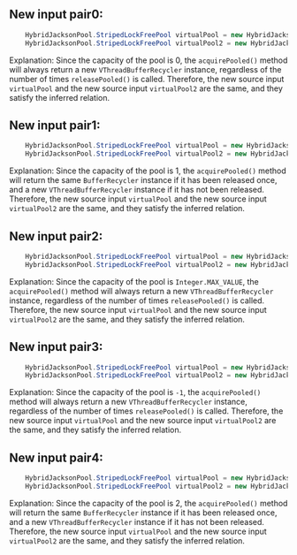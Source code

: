 ## New input pair0:
```java
    HybridJacksonPool.StripedLockFreePool virtualPool = new HybridJacksonPool.StripedLockFreePool(0);
    HybridJacksonPool.StripedLockFreePool virtualPool2 = new HybridJacksonPool.StripedLockFreePool(0);
```
Explanation: Since the capacity of the pool is 0, the `acquirePooled()` method will always return a new `VThreadBufferRecycler` instance, regardless of the number of times `releasePooled()` is called. Therefore, the new source input `virtualPool` and the new source input `virtualPool2` are the same, and they satisfy the inferred relation.

## New input pair1:
```java
    HybridJacksonPool.StripedLockFreePool virtualPool = new HybridJacksonPool.StripedLockFreePool(1);
    HybridJacksonPool.StripedLockFreePool virtualPool2 = new HybridJacksonPool.StripedLockFreePool(1);
```
Explanation: Since the capacity of the pool is 1, the `acquirePooled()` method will return the same `BufferRecycler` instance if it has been released once, and a new `VThreadBufferRecycler` instance if it has not been released. Therefore, the new source input `virtualPool` and the new source input `virtualPool2` are the same, and they satisfy the inferred relation.

## New input pair2:
```java
    HybridJacksonPool.StripedLockFreePool virtualPool = new HybridJacksonPool.StripedLockFreePool(Integer.MAX_VALUE);
    HybridJacksonPool.StripedLockFreePool virtualPool2 = new HybridJacksonPool.StripedLockFreePool(Integer.MAX_VALUE);
```
Explanation: Since the capacity of the pool is `Integer.MAX_VALUE`, the `acquirePooled()` method will always return a new `VThreadBufferRecycler` instance, regardless of the number of times `releasePooled()` is called. Therefore, the new source input `virtualPool` and the new source input `virtualPool2` are the same, and they satisfy the inferred relation.

## New input pair3:
```java
    HybridJacksonPool.StripedLockFreePool virtualPool = new HybridJacksonPool.StripedLockFreePool(-1);
    HybridJacksonPool.StripedLockFreePool virtualPool2 = new HybridJacksonPool.StripedLockFreePool(-1);
```
Explanation: Since the capacity of the pool is `-1`, the `acquirePooled()` method will always return a new `VThreadBufferRecycler` instance, regardless of the number of times `releasePooled()` is called. Therefore, the new source input `virtualPool` and the new source input `virtualPool2` are the same, and they satisfy the inferred relation.

## New input pair4:
```java
    HybridJacksonPool.StripedLockFreePool virtualPool = new HybridJacksonPool.StripedLockFreePool(2);
    HybridJacksonPool.StripedLockFreePool virtualPool2 = new HybridJacksonPool.StripedLockFreePool(2);
```
Explanation: Since the capacity of the pool is 2, the `acquirePooled()` method will return the same `BufferRecycler` instance if it has been released once, and a new `VThreadBufferRecycler` instance if it has not been released. Therefore, the new source input `virtualPool` and the new source input `virtualPool2` are the same, and they satisfy the inferred relation.
